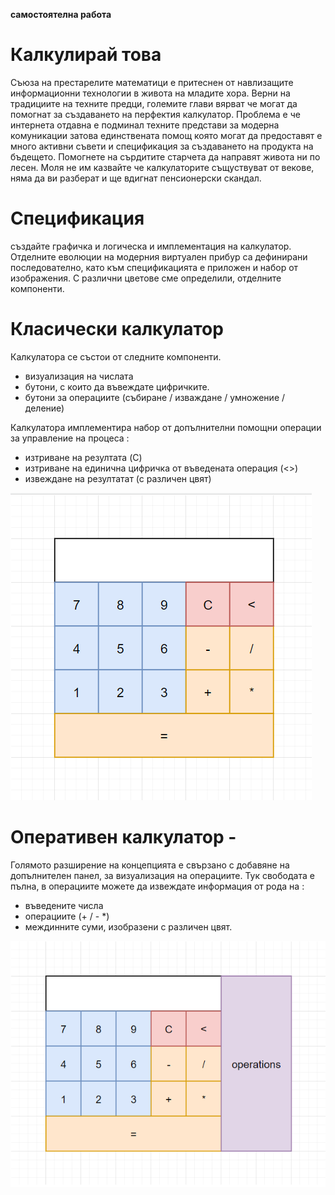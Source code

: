 **самостоятелна работа**

# Калкулирай това 

Съюза на престарелите математици е притеснен от навлизащите информационни технологии в живота на младите хора. Верни на традициите на техните предци, големите глави вярват че могат да помогнат за създаването на перфектия калкулатор. Проблема е че интернета отдавна е подминал техните представи за модерна комуникации затова единствената помощ която могат да предоставят е много активни съвети и спецификация за създаването на продукта на бъдещето. Помогнете на сърдитите старчета да направят живота ни по лесен. Моля не им казвайте че калкулаторите същуствуват от векове, няма да ви разберат и ще вдигнат пенсионерски скандал. 

# Спецификация

създайте графичка и логическа и имплементация на калкулатор. Отделните еволюции на модерния виртуален прибур са дефинирани последователно, като към спецификацията е приложен и набор от изображения. С различни цветове сме определили, отделните компоненти. 


# Класически калкулатор

Калкулатора се състои от следните компоненти. 
* визуализация на числата
* бутони, с които да въвеждате цифричките.
* бутони за операциите (събиране / изваждане / умножение / деление)

Калкулатора имплементира набор от допълнителни помощни операции за управление на процеса :
* изтриване на резултата (C)
* изтриване на единична цифричка от въведената операция (<>)
* извеждане на резултатат (с различен цвят)

![](images/img1.png)


# Оперативен калкулатор - 

Голямото разширение на концепцията е свързано с добавяне на допълнителен панел, за визуализация на операциите. Тук свободата е пълна, в операциите можете да извеждате информация от рода на :
* въведените числа
* операциите (+ / - *)
* междинните суми, изобразени с различен цвят.

![](images/img2.png)
